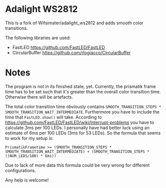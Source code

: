 Adalight WS2812
===============

This is a fork of Wifsimster/adalight_ws2812 and adds smooth color transitions.

The following libraries are used:
* FastLED https://github.com/FastLED/FastLED
* CircularBuffer https://github.com/rlogiacco/CircularBuffer


Notes
===============
The program is not in its finished state, yet.
Currently, the prismatik frame time has to be set such that it's greater than the overall color transition time. Otherwise there will be artefacts.

The total color transition time obviously contains `SMOOTH_TRANSITION_STEPS * SMOOTH_TRANSITION_WAIT_INTERMEDIATE`.
Furthermore you have to include the time that `FastLED.show()` will take. According to https://github.com/FastLED/FastLED/wiki/Interrupt-problems you have to calculate 3ms per 100 LEDs. I personally have had better luck using an estimate of 6ms per 100 LEDs (3ms for 53 LEDs). So the formula that seems to work for my setup is: 
```
PrismatikFrametime >= (SMOOTH_TRANSITION_STEPS * SMOOTH_TRANSITION_WAIT_INTERMEDIATE) + (SMOOTH_TRANSITION_STEPS * ((NUM_LEDS/100) * 6ms))
```

Due to lack of more data this formula could be very wrong for different configurations.

Any help is welcome!
